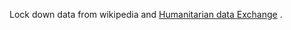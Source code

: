 Lock down data from wikipedia and [Humanitarian data Exchange](https://data.humdata.org/dataset/novel-coronavirus-2019-ncov-cases)
.
